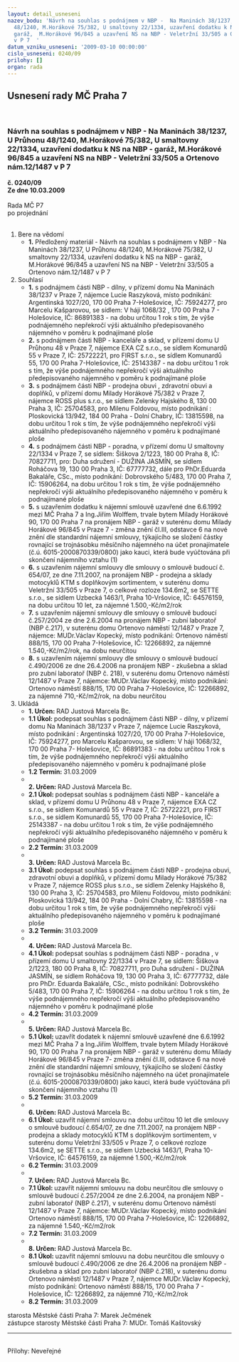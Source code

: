 ```yaml
---
layout: detail_usneseni
nazev_bodu: 'Návrh na souhlas s podnájmem v NBP -  Na Maninách 38/1237, U Průhonu
  48/1240, M.Horákové 75/382, U smaltovny 22/1334, uzavření dodatku k NS na NBP -
  garáž,  M.Horákové 96/845 a uzavření NS na NBP - Veletržní 33/505 a Ortenovo nám.12/1487
  v P 7  '
datum_vzniku_usneseni: '2009-03-10 00:00:00'
cislo_usneseni: 0240/09
prilohy: []
organ: rada
---
```

<div id="ucUsn_pList" class="usn">
	<span><h2>Usnesení rady MČ Praha 7 </h2>
<br></span><div class="standBody">
<span><h3>Návrh na souhlas s podnájmem v NBP -  Na Maninách 38/1237, U Průhonu 48/1240, M.Horákové 75/382, U smaltovny 22/1334, uzavření dodatku k NS na NBP - garáž,  M.Horákové 96/845 a uzavření NS na NBP - Veletržní 33/505 a Ortenovo nám.12/1487 v P 7  </h3></span><div class="center">
		<strong>č. 0240/09</strong><br>
	</div>
<div class="center">
		<strong>Ze dne 10.03.2009</strong><br><br>
	</div>Rada MČ P7<br> po projednání<br><br><ol>
<li>Bere na vědomí<ul><li>
<strong>1.</strong> Předložený materiál - Návrh na souhlas s podnájmem v NBP -  Na Maninách 38/1237, U Průhonu 48/1240, M.Horákové 75/382, U smaltovny 22/1334, uzavření dodatku k NS na NBP - garáž,  M.Horákové 96/845 a uzavření NS na NBP - Veletržní 33/505 a Ortenovo nám.12/1487 v P 7  </li></ul>
</li>
<li>Souhlasí<ul>
<li>
<strong>1.</strong> s podnájmem části NBP - dílny, v přízemí domu Na Maninách 38/1237 v Praze 7, nájemce Lucie Raszyková, místo podnikání: Argentinská 1027/20, 170 00 Praha 7-Holešovice, IČ: 75924277,  pro Marcelu Kašparovou, se sídlem: V háji 1068/32 , 170 00 Praha 7 - Holešovice, IČ: 86891383 - na dobu určitou 1 rok s tím, že výše podnájemného nepřekročí výši  aktuálního předepisovaného nájemného v poměru k podnajímané ploše </li>
<li>
<strong>2.</strong> s podnájmem části NBP - kanceláře a sklad, v přízemí domu U Průhonu 48 v Praze 7, nájemce EXA CZ s.r.o., se sídlem Komunardů 55 v Praze 7, IČ: 25722221, pro FIRST s.r.o., se sídlem Komunardů 55, 170 00 Praha 7-Holešovice,   IČ: 25143387 - na dobu určitou 1 rok s tím, že výše podnájemného nepřekročí výši aktuálního předepisovaného nájemného v poměru k podnajímané ploše</li>
<li>
<strong>3.</strong> s podnájmem části NBP - prodejna obuvi , zdravotní obuvi a doplňků, v přízemí domu Milady Horákové 75/382 v Praze 7, nájemce ROSS plus s.r.o., se sídlem Zelenky Hajského 8, 130 00 Praha 3, IČ: 25704583, pro Milenu Foldovou, místo podnikání : Ploskovická 13/942, 184 00 Praha - Dolní Chabry, IČ: 13815598, na dobu určitou 1 rok s tím, že výše podnájemného nepřekročí výši aktuálního předepisovaného nájemného v poměru k podnajímané ploše </li>
<li>
<strong>4.</strong> s podnájmem části NBP - poradna,  v přízemí domu  U smaltovny 22/1334 v Praze 7, se sídlem: Šiškova 2/1223, 180 00 Praha 8, IČ: 70827711, pro: Duha sdružení - DUŽINA JASMÍN, se sídlem Roháčova 19, 130 00 Praha 3, IČ: 67777732, dále  pro PhDr.Eduarda Bakaláře, CSc., místo podnikání: Dobrovského 5/483, 170 00 Praha 7, IČ: 15906264, na dobu určitou 1 rok s tím, že výše podnájemného nepřekročí výši  aktuálního předepisovaného nájemného v poměru k podnajímané ploše</li>
<li>
<strong>5.</strong> s uzavřením dodatku k nájemní smlouvě uzavřené dne 6.6.1992 mezi MČ Praha 7 a Ing.Jiřím  Wolffem, trvale bytem Milady Horákové 90, 170 00 Praha 7 na pronájem NBP - garáž v suterénu domu Milady Horákové 96/845 v Praze 7  - změna znění čl.III, odstavce 6  na nové znění dle standardní nájemní smlouvy,  týkajícího se  složení částky rovnající se trojnásobku měsíčního nájemného na účet pronajímatele (č.ú. 6015-2000870339/0800) jako kauci, která bude vyúčtována při skončení nájemního vztahu (1)</li>
<li>
<strong>6.</strong> s uzavřením nájemní smlouvy dle smlouvy o smlouvě budoucí č. 654/07, ze dne 7.11.2007, na pronájem NBP - prodejna a sklady motocyklů KTM s doplňkovým sortimentem, v suterénu domu Veletržní 33/505 v Praze 7, o celkové rozloze 134.6m2, se SETTE s.r.o., se sídlem Uzbecká 1463/1, Praha 10-Vršovice, IČ: 64576159, na dobu určitou 10 let, za nájemné 1.500,-Kč/m2/rok </li>
<li>
<strong>7.</strong> s uzavřením nájemní smlouvy dle smlouvy o smlouvě budoucí č.257/2004 ze dne 2.6.2004  na pronájem NBP - zubní laboratoř  (NBP č.217), v suterénu domu Ortenovo náměstí 12/1487 v Praze 7, nájemce: MUDr.Václav Kopecký, místo podnikání: Ortenovo náměstí 888/15, 170 00 Praha 7-Holešovice, IČ: 12266892, za nájemné 1.540,-Kč/m2/rok, na dobu neurčitou</li>
<li>
<strong>8.</strong> s uzavřením nájemní smlouvy dle smlouvy o smlouvě budoucí č.490/2006 ze dne 26.4.2006 na pronájem NBP - zkušebna a sklad pro zubní laboratoř  (NBP č. 218), v suterénu domu Ortenovo náměstí 12/1487 v Praze 7, nájemce: MUDr.Václav Kopecký, místo podnikání: Ortenovo náměstí 888/15, 170 00 Praha 7-Holešovice, IČ: 12266892, za nájemné 710,-Kč/m2/rok, na dobu neurčitou</li>
</ul>
</li>
<li>Ukládá<ul>
<li>
<strong>1. Určen: </strong>RAD Justová Marcela Bc.</li>
<li>
<strong>1.1 Úkol: </strong>podepsat souhlas s podnájmem části NBP - dílny, v přízemí domu Na Maninách 38/1237 v Praze 7, nájemce Lucie Raszyková, místo podnikání : Argentinská 1027/20, 170 00 Praha 7-Holešovice, IČ: 75924277, pro Marcelu Kašparovou, se sídlem: V háji 1068/32, 170 00 Praha 7- Holešovice, IČ: 86891383 - na dobu určitou 1 rok s tím, že výše podnájemného nepřekročí výši aktuálního předepisovaného nájemného v poměru k podnajímané ploše</li>
<li>
<strong>1.2 Termín: </strong>31.03.2009</li>
<li>
<strong><br>2. Určen: </strong>RAD Justová Marcela Bc.</li>
<li>
<strong>2.1 Úkol: </strong>podepsat souhlas s podnájmem části NBP - kanceláře a sklad, v přízemí domu U Průhonu 48 v Praze 7, nájemce EXA CZ s.r.o., se sídlem Komunardů 55 v Praze 7, IČ: 25722221, pro FIRST s.r.o., se sídlem Komunardů 55, 170 00 Praha 7-Holešovice, IČ: 25143387 - na dobu určitou 1 rok s tím, že výše podnájemného nepřekročí výši aktuálního předepisovaného nájemného v poměru k podnajímané ploše</li>
<li>
<strong>2.2 Termín: </strong>31.03.2009</li>
<li>
<strong><br>3. Určen: </strong>RAD Justová Marcela Bc.</li>
<li>
<strong>3.1 Úkol: </strong>podepsat souhlas s podnájmem části  NBP - prodejna obuvi, zdravotní obuvi a doplňků, v přízemí domu Milady Horákové 75/382 v Praze 7, nájemce ROSS plus s.r.o., se sídlem Zelenky Hajského 8, 130 00 Praha 3, IČ: 25704583, pro Milenu Foldovou, místo podnikání: Ploskovická 13/942, 184 00 Praha - Dolní Chabry, IČ: 13815598 - na dobu určitou 1 rok s tím, že výše podnájemného nepřekročí výši aktuálního předepisovaného nájemného v poměru k podnajímané ploše</li>
<li>
<strong>3.2 Termín: </strong>31.03.2009</li>
<li>
<strong><br>4. Určen: </strong>RAD Justová Marcela Bc.</li>
<li>
<strong>4.1 Úkol: </strong>podepsat souhlas s podnájmem části NBP - poradna , v přízemí domu U smaltovny 22/1334 v Praze 7, se sídlem: Šiškova 2/1223, 180 00 Praha 8, IČ: 70827711, pro Duha sdružení - DUŽINA JASMÍN, se sídlem Roháčova 19, 130 00 Praha 3, IČ: 67777732, dále pro PhDr. Eduarda Bakaláře, CSc., místo podnikání: Dobrovského 5/483, 170 00 Praha 7, IČ: 15906264 - na dobu určitou 1 rok s tím, že  výše podnájemného nepřekročí výši aktuálního předepisovaného nájemného v poměru k podnajímané ploše</li>
<li>
<strong>4.2 Termín: </strong>31.03.2009</li>
<li>
<strong><br>5. Určen: </strong>RAD Justová Marcela Bc.</li>
<li>
<strong>5.1 Úkol: </strong>uzavřít dodatek k nájemní smlouvě uzavřené dne 6.6.1992 mezi MČ Praha 7 a Ing.Jiřím Wolffem, trvale bytem Milady Horákové 90, 170 00 Praha 7 na pronájem NBP - garáž v suterénu domu Milady Horákové 96/845 v Praze 7- změna znění čl.III, odstavce 6 na nové znění dle standardní nájemní smlouvy, týkajícího se složení částky rovnající se trojnásobku měsíčního nájemného na účet pronajímatele (č.ú. 6015-2000870339/0800) jako kauci, která bude vyúčtována při skončení nájemního vztahu (1)   </li>
<li>
<strong>5.2 Termín: </strong>31.03.2009</li>
<li>
<strong><br>6. Určen: </strong>RAD Justová Marcela Bc.</li>
<li>
<strong>6.1 Úkol: </strong>uzavřít nájemní smlouvu na dobu určitou 10 let dle smlouvy o smlouvě budoucí č.654/07,   ze dne  7.11.2007, na pronájem NBP - prodejna a sklady motocyklů KTM s doplňkovým sortimentem, v suterénu domu Veletržní 33/505 v Praze 7,  o celkové rozloze 134.6m2, se SETTE s.r.o., se sídlem Uzbecká 1463/1, Praha 10-Vršovice, IČ: 64576159, za nájemné 1.500,-Kč/m2/rok</li>
<li>
<strong>6.2 Termín: </strong>31.03.2009</li>
<li>
<strong><br>7. Určen: </strong>RAD Justová Marcela Bc.</li>
<li>
<strong>7.1 Úkol: </strong>uzavřít nájemní smlouvu na dobu neurčitou dle smlouvy o smlouvě budoucí č.257/2004 ze dne 2.6.2004, na pronájem NBP  - zubní laboratoř (NBP č.217), v suterénu domu Ortenovo náměstí 12/1487 v Praze 7, nájemce: MUDr.Václav Kopecký, místo podnikání  Ortenovo náměstí 888/15, 170 00 Praha 7-Holešovice, IČ: 12266892, za nájemné 1.540,-Kč/m2/rok</li>
<li>
<strong>7.2 Termín: </strong>31.03.2009</li>
<li>
<strong><br>8. Určen: </strong>RAD Justová Marcela Bc.</li>
<li>
<strong>8.1 Úkol: </strong>uzavřít nájemní smlouvu na dobu neurčitou dle smlouvy o smlouvě budoucí č.490/2006 ze dne 26.4.2006 na pronájem NBP - zkušebna a sklad pro zubní laboratoř (NBP č.218), v suterénu domu Ortenovo náměstí  12/1487 v Praze 7, nájemce MUDr.Václav Kopecký, místo podnikání: Ortenovo náměstí 888/15, 170 00 Praha 7 - Holešovice, IČ: 12266892, za nájemné 710,-Kč/m2/rok</li>
<li>
<strong>8.2 Termín: </strong>31.03.2009</li>
</ul>
</li>
</ol>starosta Městské části Praha 7: Marek Ječmének<br>zástupce starosty Městské části Praha 7: MUDr. Tomáš Kaštovský <hr>
<br>Přílohy: Neveřejné</div>
</div>